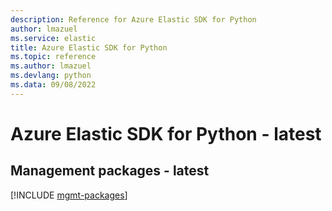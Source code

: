 ```yaml
---
description: Reference for Azure Elastic SDK for Python
author: lmazuel
ms.service: elastic
title: Azure Elastic SDK for Python
ms.topic: reference
ms.author: lmazuel
ms.devlang: python
ms.data: 09/08/2022
---
```

# Azure Elastic SDK for Python - latest

## Management packages - latest
[!INCLUDE [mgmt-packages](elastic-mgmt-index.md)]